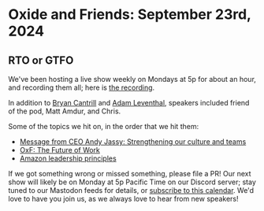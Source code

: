 # Oxide and Friends: September 23rd, 2024

## RTO or GTFO

We've been hosting a live show weekly on Mondays at 5p for about an hour,
and recording them all; here is
[the recording](https://youtu.be/Y-cC5pUXjbQ).

In addition to
[Bryan Cantrill](https://mastodon.social/@bcantrill) and
[Adam Leventhal](https://mastodon.social/@ahl),
speakers included
friend of the pod, Matt Amdur,
and Chris.

Some of the topics we hit on, in the order that we hit them:

- [Message from CEO Andy Jassy: Strengthening our culture and teams](https://www.aboutamazon.com/news/company-news/ceo-andy-jassy-latest-update-on-amazon-return-to-office-manager-team-ratio)
- [OxF: The Future of Work](https://share.transistor.fm/s/7daf8df8)
- [Amazon leadership principles](https://www.amazon.jobs/content/en/our-workplace/leadership-principles)

If we got something wrong or missed something, please file a PR!
Our next show will likely be on Monday at 5p Pacific Time on our Discord
server; stay tuned to our Mastodon feeds for details, or [subscribe to this
calendar](https://calendar.google.com/calendar/ical/c_318925f4185aa71c4524d0d6127f31058c9e21f29f017d48a0fca6f564969cd0%40group.calendar.google.com/public/basic.ics).
We'd love to have you join us, as we always love to hear from new speakers!

